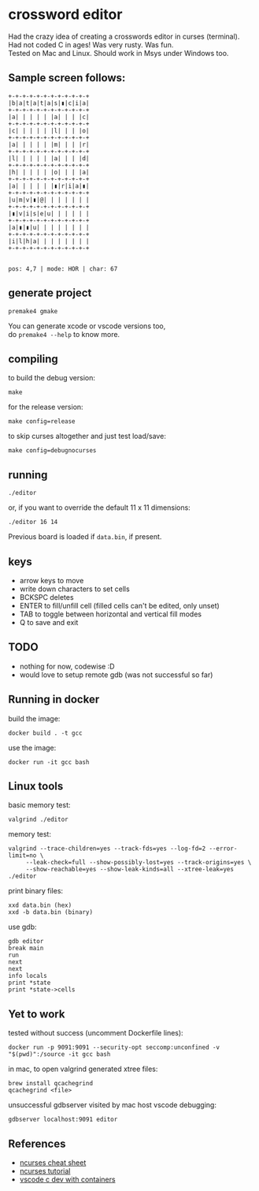 # crossword editor

Had the crazy idea of creating a crosswords editor in curses (terminal).  
Had not coded C in ages! Was very rusty. Was fun.  
Tested on Mac and Linux. Should work in Msys under Windows too.


## Sample screen follows:

```
+-+-+-+-+-+-+-+-+-+-+-+
|b|a|t|a|t|a|s|▮|c|i|a|
+-+-+-+-+-+-+-+-+-+-+-+
|a| | | | | |a| | | |c|
+-+-+-+-+-+-+-+-+-+-+-+
|c| | | | | |l| | | |o|
+-+-+-+-+-+-+-+-+-+-+-+
|a| | | | | |m| | | |r|
+-+-+-+-+-+-+-+-+-+-+-+
|l| | | | | |a| | | |d|
+-+-+-+-+-+-+-+-+-+-+-+
|h| | | | | |o| | | |a|
+-+-+-+-+-+-+-+-+-+-+-+
|a| | | | | |▮|r|i|a|▮|
+-+-+-+-+-+-+-+-+-+-+-+
|u|m|v|▮|@| | | | | | |
+-+-+-+-+-+-+-+-+-+-+-+
|▮|v|i|s|e|u| | | | | |
+-+-+-+-+-+-+-+-+-+-+-+
|a|▮|▮|u| | | | | | | |
+-+-+-+-+-+-+-+-+-+-+-+
|i|l|h|a| | | | | | | |
+-+-+-+-+-+-+-+-+-+-+-+


pos: 4,7 | mode: HOR | char: 67
```

## generate project

    premake4 gmake

You can generate xcode or vscode versions too,  
do `premake4 --help` to know more.

## compiling

to build the debug version:

    make

for the release version:

    make config=release

to skip curses altogether and just test load/save:

    make config=debugnocurses

## running

    ./editor

or, if you want to override the default 11 x 11 dimensions:

    ./editor 16 14

Previous board is loaded if `data.bin`, if present.

## keys

- arrow keys to move
- write down characters to set cells
- BCKSPC deletes
- ENTER to fill/unfill cell (filled cells can't be edited, only unset)
- TAB to toggle between horizontal and vertical fill modes
- Q to save and exit

## TODO

- nothing for now, codewise :D
- would love to setup remote gdb (was not successful so far)

## Running in docker

build the image:

    docker build . -t gcc

use the image:

    docker run -it gcc bash

## Linux tools

basic memory test:

    valgrind ./editor

memory test:

    valgrind --trace-children=yes --track-fds=yes --log-fd=2 --error-limit=no \
         --leak-check=full --show-possibly-lost=yes --track-origins=yes \
         --show-reachable=yes --show-leak-kinds=all --xtree-leak=yes ./editor

print binary files:

    xxd data.bin (hex)
    xxd -b data.bin (binary)

use gdb:

    gdb editor
    break main
    run
    next
    next
    info locals
    print *state
    print *state->cells

## Yet to work

tested without success (uncomment Dockerfile lines):

    docker run -p 9091:9091 --security-opt seccomp:unconfined -v "$(pwd)":/source -it gcc bash

in mac, to open valgrind generated xtree files:

    brew install qcachegrind
    qcachegrind <file>

unsuccessful gdbserver visited by mac host vscode debugging:
    
    gdbserver localhost:9091 editor


## References

- [ncurses cheat sheet](https://github.com/thenamankumar/ncurses-cheatsheet/blob/master/cheatsheet.md#initialization-functions)
- [ncurses tutorial](https://www.youtube.com/watch?v=lV-OPQhPvSM&list=PL2U2TQ__OrQ8jTf0_noNKtHMuYlyxQl4v)
- [vscode c dev with containers](https://lemariva.com/blog/2020/10/vscode-c-development-and-debugging-containers)